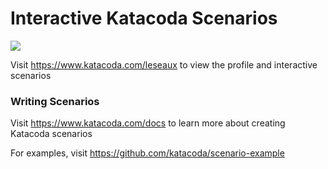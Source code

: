 # Interactive Katacoda Scenarios

[![](http://shields.katacoda.com/katacoda/leseaux/count.svg)](https://www.katacoda.com/leseaux "Get your profile on Katacoda.com")

Visit https://www.katacoda.com/leseaux to view the profile and interactive scenarios

### Writing Scenarios
Visit https://www.katacoda.com/docs to learn more about creating Katacoda scenarios

For examples, visit https://github.com/katacoda/scenario-example
